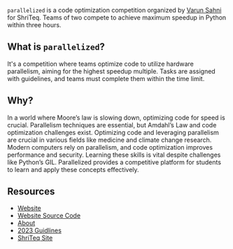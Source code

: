 `parallelized` is a code optimization competition organized by [Varun Sahni](https://github.com/notskamr) for ShriTeq. Teams of two compete to achieve maximum speedup in Python within three hours.

## What is `parallelized`?

It's a competition where teams optimize code to utilize hardware parallelism, aiming for the highest speedup multiple. Tasks are assigned with guidelines, and teams must complete them within the time limit.

## Why?
In a world where Moore’s law is slowing down, optimizing code for speed is crucial. Parallelism techniques are essential, but Amdahl’s Law and code optimization challenges exist. Optimizing code and leveraging parallelism are crucial in various fields like medicine and climate change research. Modern computers rely on parallelism, and code optimization improves performance and security. Learning these skills is vital despite challenges like Python’s GIL. Parallelized provides a competitive platform for students to learn and apply these concepts effectively.

## Resources
- [Website](https://parallelized.in)
- [Website Source Code](https://github.com/notskamr/parallelized-site)
- [About](https://parallelized.in/what-and-why)
- [2023 Guidlines](https://parallelized.in/2023/guidelines)
- [ShriTeq Site](https://shriteq.org)
